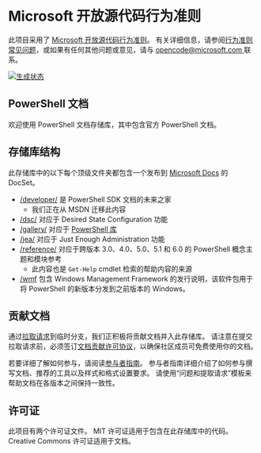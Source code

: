 # <a name="microsoft-open-source-code-of-conduct"></a>Microsoft 开放源代码行为准则

此项目采用了 [Microsoft 开放源代码行为准则](https://opensource.microsoft.com/codeofconduct/)。
有关详细信息，请参阅[行为准则常见问题](https://opensource.microsoft.com/codeofconduct/faq/)，或如果有任何其他问题或意见，请与 [opencode@microsoft.com ](mailto:opencode@microsoft.com) 联系。

[![生成状态](https://ci.appveyor.com/api/projects/status/onshefxnc4g4pv87/branch/staging?svg=true)](https://ci.appveyor.com/project/PowerShell/powershell-docs/branch/staging)

## <a name="powershell-documentation"></a>PowerShell 文档

欢迎使用 PowerShell 文档存储库，其中包含官方 PowerShell 文档。

## <a name="repository-structure"></a>存储库结构

此存储库中的以下每个顶级文件夹都包含一个发布到 [Microsoft Docs](https://docs.microsoft.com/powershell) 的 DocSet。

- [/developer/](https://docs.microsoft.com/powershell/developer/) 是 PowerShell SDK 文档的未来之家
  - 我们正在从 MSDN 迁移此内容
- [/dsc/](https://docs.microsoft.com/powershell/dsc/) 对应于 Desired State Configuration 功能
- [/gallery/](https://docs.microsoft.com/powershell/gallery) 对应于 [PowerShell 库](https://www.powershellgallery.com/)
- [/jea/](https://docs.microsoft.com/powershell/jea/) 对应于 Just Enough Administration 功能
- [/reference/](https://docs.microsoft.com/powershell/scripting/) 对应于跨版本 3.0、4.0、5.0、5.1 和 6.0 的 PowerShell 概念主题和模块参考
  - 此内容也是 `Get-Help` cmdlet 检索的帮助内容的来源
- [/wmf](https://docs.microsoft.com/powershell/wmf/readme) 包含 Windows Management Framework 的发行说明，该软件包用于将 PowerShell 的新版本分发到之前版本的 Windows。

## <a name="contributing"></a>贡献文档

通过[拉取请求](https://help.github.com/articles/using-pull-requests/)到临时分支，我们正积极将贡献文档并入此存储库。
请注意在提交拉取请求前，必须签订[文档贡献许可协议](https://cla.microsoft.com/)，以确保社区成员可免费使用你的文档。

若要详细了解如何参与，请阅读[参与者指南](CONTRIBUTING.md)。
参与者指南详细介绍了如何参与撰写文档、推荐的工具以及样式和格式设置要求。
请使用“问题和提取请求”模板来帮助文档在各版本之间保持一致性。

## <a name="licenses"></a>许可证

此项目有两个许可证文件。
MIT 许可证适用于包含在此存储库中的代码。
Creative Commons 许可证适用于文档。